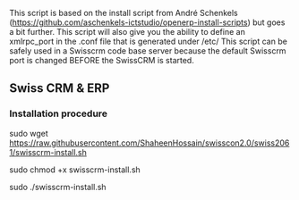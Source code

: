 This script is based on the install script from André Schenkels (https://github.com/aschenkels-ictstudio/openerp-install-scripts)
but goes a bit further. This script will also give you the ability to define an xmlrpc_port in the .conf file that is generated under /etc/
This script can be safely used in a Swisscrm code base server because the default Swisscrm port is changed BEFORE the SwissCRM is started.


<h2>Swiss CRM & ERP </h2>

<h3>Installation procedure</h3>


sudo wget https://raw.githubusercontent.com/ShaheenHossain/swisscon2.0/swiss2061/swisscrm-install.sh

sudo chmod +x swisscrm-install.sh

sudo ./swisscrm-install.sh



